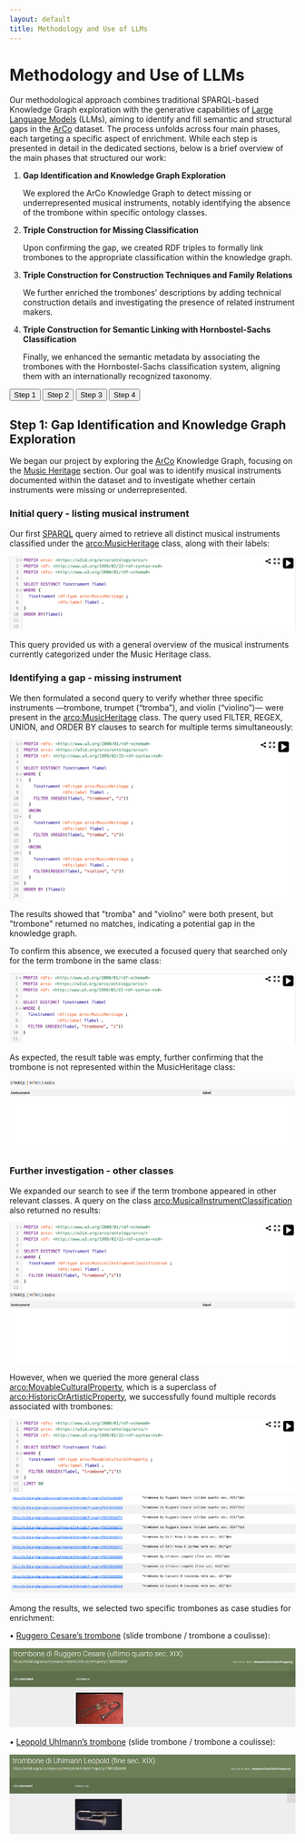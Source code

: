 ```yaml
---
layout: default
title: Methodology and Use of LLMs
---
```


# Methodology and Use of LLMs

Our methodological approach combines traditional SPARQL-based Knowledge Graph exploration with the generative capabilities of [Large Language Models](https://en.wikipedia.org/wiki/Large_language_model) (LLMs), aiming to identify and fill semantic and structural gaps in the [ArCo](http://wit.istc.cnr.it/arco) dataset. The process unfolds across four main phases, each targeting a specific aspect of enrichment. While each step is presented in detail in the dedicated sections, below is a brief overview of the main phases that structured our work:

<ol> 
<li><b>Gap Identification and Knowledge Graph Exploration</b></li>

We explored the ArCo Knowledge Graph to detect missing or underrepresented musical instruments, notably identifying the absence of the trombone within specific ontology classes.

<li><b>Triple Construction for Missing Classification</b></li>

Upon confirming the gap, we created RDF triples to formally link trombones to the appropriate classification within the knowledge graph.

<li><b>Triple Construction for Construction Techniques and Family Relations</b></li>

We further enriched the trombones’ descriptions by adding technical construction details and investigating the presence of related instrument makers.

<li><b>Triple Construction for Semantic Linking with Hornbostel-Sachs Classification</b></li>

Finally, we enhanced the semantic metadata by associating the trombones with the Hornbostel-Sachs classification system, aligning them with an internationally recognized taxonomy.

</ol>




<div class="step-menu">
  <button onclick="showStep('step1')">Step 1</button>
  <button onclick="showStep('step2')">Step 2</button>
  <button onclick="showStep('step3')">Step 3</button>
  <button onclick="showStep('step4')">Step 4</button>
</div>


<div id="step1" class="step-content">
  <h2>Step 1: Gap Identification and Knowledge Graph Exploration</h2>
  <p>
  We began our project by exploring the <a href="http://wit.istc.cnr.it/arco">ArCo</a> Knowledge Graph, focusing on the <a href="https://w3id.org/arco/ontology/arco/MusicHeritage">Music Heritage</a> section. Our goal was to identify musical instruments documented within the dataset and to investigate whether certain instruments were missing or underrepresented.

<h3>Initial query - listing musical instrument</h3>

Our first <a href="https://dati.cultura.gov.it/sparql">SPARQL</a> query aimed to retrieve all distinct musical instruments classified under the <a href="https://w3id.org/arco/ontology/arco/MusicHeritage">arco:MusicHeritage</a> class, along with their labels:

<img src="./assets/images/img1.png" alt="img1">

This query provided us with a general overview of the musical instruments currently categorized under the Music Heritage class.

<h3>Identifying a gap - missing instrument</h3>

We then formulated a second query to verify whether three specific instruments —trombone, trumpet (“tromba”), and violin (“violino”)— were present in the <a href="https://w3id.org/arco/ontology/arco/MusicHeritage">arco:MusicHeritage</a> class. 
The query used FILTER, REGEX, UNION, and ORDER BY clauses to search for multiple terms simultaneously:

<img src="./assets/images/img2.png" alt="img2">

The results showed that "tromba" and "violino" were both present, but "trombone" returned no matches, indicating a potential gap in the knowledge graph.

To confirm this absence, we executed a focused query that searched only for the term trombone in the same class:

<img src="./assets/images/img3.png" alt="img3">

As expected, the result table was empty, further confirming that the trombone is not represented within the MusicHeritage class:

<img src="./assets/images/img4.png" alt="img4">

<h3>Further investigation - other classes</h3>

We expanded our search to see if the term trombone appeared in other relevant classes. A query on the class <a href="https://w3id.org/arco/ontology/arco/MusicalInstrumentClassification">arco:MusicalInstrumentClassification</a> also returned no results:

<img src="./assets/images/img5.png" alt="img5">

<img src="./assets/images/img6.png" alt="img6">

However, when we queried the more general class <a href="https://w3id.org/arco/ontology/arco/MovableCulturalProperty">arco:MovableCulturalProperty</a>, which is a superclass of <a href="https://w3id.org/arco/ontology/arco/HistoricOrArtisticProperty">arco:HistoricOrArtisticProperty</a>, we successfully found multiple records associated with trombones:

<img src="./assets/images/img7.png" alt="img7">

<img src="./assets/images/img8.png" alt="img8">

Among the results, we selected two specific trombones as case studies for enrichment:

•	<a href="https://dati.beniculturali.it/lodview-arco/resource/HistoricOrArtisticProperty/1500556869.html">Ruggero Cesare’s trombone</a> (slide trombone / trombone a coulisse):

<img src="./assets/images/img9.png" alt="img9">

•	<a href="https://dati.beniculturali.it/lodview-arco/resource/HistoricOrArtisticProperty/1500556890.html">Leopold Uhlmann’s trombone</a> (slide trombone / trombone a coulisse):

<img src="./assets/images/img10.png" alt="img10">
 
  </p>
</div>


<div id="step2" class="step-content" style="display:none;">
  <h2>Step 2: Triple Construction for Missing Classification</h2>
  <p>

 <h3>Gap confirmation and enrichment proposal</h3>

 <h4>• Using CONSTRUCT Sparql</h4>

We verified that these instruments —despite clearly being trombones— were not classified under <a href="https://w3id.org/arco/ontology/arco/MusicalInstrumentClassification">arco:MusicalInstrumentClassification</a>. This confirmed the presence of a semantic and structural gap in the ontology.

To address this, we proposed RDF triples to link these resources explicitly to the <a href="https://w3id.org/arco/ontology/arco/MusicalInstrumentClassification">arco:MusicalInstrumentClassification</a> class , enriching the dataset by making these associations machine-readable and formally integrated.

<img src="./assets/images/img11.png" alt="img11">

Using <a href="https://yasgui.org/">YASGUI</a> and the clause CONSTRUCT on SPARQL, we obtained this RDF triple to connect Cesare’s trombone to the class <a href="https://w3id.org/arco/ontology/arco/MusicalInstrumentClassification">MusicalInstrumentClassification</a>:

<img src="./assets/images/img12.png" alt="img12">

<h4>•	Using LLMs</h4>

After identifying the absence of the trombone within specific ArCo classes such as <a href="https://w3id.org/arco/ontology/arco/MusicalInstrumentClassification">MusicalInstrumentClassification</a>, we proceeded to create RDF triples to enrich the ArCo knowledge graph. In particular, we focused on connecting <a href="https://dati.beniculturali.it/lodview-arco/resource/HistoricOrArtisticProperty/1500556890.html">Leopold Uhlmann's trombone</a> to the missing class.

<h4>RDF Triple creation via few-shot prompting</h4>

To achieve this, we decided to rely on <a href="https://en.wikipedia.org/wiki/Large_language_model">Large Language Models</a> (LLMs) instead of manually constructing the triple. We used the few-shot prompting technique, in which two example RDF triples and SPARQL queries were provided to guide the LLMs’ response.
We used the same prompt across three different LLMs:

<ul>
  <li><a href="https://chatgpt.com/g/g-8i7WASBxj-home">ChatGPT</a></li>
  <li><a href="https://gemini.google.com/app?hl=it">Gemini</a></li>
  <li><a href="https://www.deepseek.com/en">DeepSeek</a></li>
</ul>

Prompt: 

<img src="./assets/images/img13.png" alt="img13">

Each LLM was asked to generate a triple linking the resource <https://w3id.org/arco/resource/HistoricOrArtisticProperty/1500556890.html> to the class <a href="https://w3id.org/arco/ontology/arco/MusicalInstrumentClassification">arco:MusicalInstrumentClassification</a>.

<ul>
<li>Gemini provided a syntactically correct RDF triple based on the examples, without further elaboration or explanation:
  
<img src="./assets/images/img14.png" alt="img14"></li>
    
<li>DeepSeek produced a similar response, accurately mimicking the format of the examples:

<img src="./assets/images/img15.png" alt="img15"></li>

<li>ChatGPT provided a triple based on the examples:

<img src="./assets/images/img16.png" alt="img16"></li>

</ul>

The responses were consistent across models, validating the effectiveness of few-shot prompting for this kind of structured output.
We used the queries suggested by these LLMs and we inserted one on <a href="https://yasgui.org/">YASGUI</a>:

<img src="./assets/images/img17.png" alt="img17">

In conclusion, we were able to fill the two gaps that we detected: in the first case, we filled it using the CONSTRUCT clause on SPARQL, while in the second case, we used the support of LLMs. In both cases, the RDF triples were correct.

 </p>
</div>


<div id="step3" class="step-content" style="display:none;">
  <h2>Step 3: Triple Construction for Construction Techniques and Family Relations</h2>
  <p>

<h3>Enriching ArCo with technical construction techniques</h3>

To further enhance the knowledge graph, we investigated technical construction characteristics relevant to trombones, such as the materials or fabrication techniques involved. This step involved zero-shot prompting (asking <a href="https://chatgpt.com/g/g-8i7WASBxj-home">ChatGPT</a> directly for possible construction techniques without any example).

Based on the LLM-generated suggestions, we manually verified which of the proposed techniques were present in <a href="http://wit.istc.cnr.it/arco">ArCo</a> via SPARQL queries. 

<img src="./assets/images/tab.png" alt="tab">

Among the construction techniques for trombones suggested by <a href="https://chatgpt.com/g/g-8i7WASBxj-home">ChatGPT</a>, we selected two that are commonly used for any kind of trombone: welding (saldatura) and coating (rivestimento). We decided to create RDF triples to link <a href="https://dati.beniculturali.it/lodview-arco/resource/HistoricOrArtisticProperty/1500556869.html">Cesare’s trombone</a> to these two techniques.
We made the following query to search the "saldatura” entity in the denotative description "<a href="https://dati.beniculturali.it/lodview-arco/ontology/denotative-description/TechnicalCharacteristic.html">technical characteristics</a>”.

<h4>Query - "saldatura" (welding):</h4> 

<img src="./assets/images/img20.png" alt="img20">

This query returned several entries, among which we selected the generic "<a href="https://dati.beniculturali.it/lodview-arco/resource/TechnicalCharacteristic/saldatura.html">saldatura</a>" technique.

<img src="./assets/images/img21.png" alt="img21">

<img src="./assets/images/img22.png" alt="img22">

<h4>RDF triple for welding</h4>

We created an RDF triple to associate the "<a href="https://dati.beniculturali.it/lodview-arco/resource/TechnicalCharacteristic/saldatura.html">saldatura</a>" technique with <a href="https://dati.beniculturali.it/lodview-arco/resource/HistoricOrArtisticProperty/1500556869.html">Ruggero Cesare’s trombone</a>:

<img src="./assets/images/img23.png" alt="img23">

The triple ensures that "<a href="https://dati.beniculturali.it/lodview-arco/resource/TechnicalCharacteristic/saldatura.html">saldatura</a>" is now displayed under the "material or technique" section of the trombone’s ArCo entry.

We repeated the same steps for the second selected technique (coating), as follows:

<h4>Query - "rivestimento" (coating):</h4> 

<img src="./assets/images/img24.png" alt="img24">

From this query, we selected the generic "<a href="https://dati.beniculturali.it/lodview-arco/resource/TechnicalCharacteristic/rivestimento.html">rivestimento</a>" technique:

<img src="./assets/images/img25.png" alt="img25">

<img src="./assets/images/img26.png" alt="img26">

<h4>RDF triple for coating</h4>

We created another triple linking "<a href="https://dati.beniculturali.it/lodview-arco/resource/TechnicalCharacteristic/rivestimento.html">rivestimento</a>" to <a href="https://dati.beniculturali.it/lodview-arco/resource/HistoricOrArtisticProperty/1500556869.html">Ruggero Cesare’s trombone</a>, similarly enhancing the descriptive detail under its "material or technique" field. 

<img src="./assets/images/img27.png" alt="img27">

<h3>Investigating the Uhlmann Family</h3>

To further investigate the historical and cultural relevance of the Uhlmann family, we consulted external sources such as <a href="http://www.williampetit.com/16/cor-viennois-uhlmann/vienna-horn-uhlmann.htm">William Petit’s documentation</a>, which highlight the important role played by this family in the 19th-century Viennese music scene, particularly in the field of instrument manufacturing.
We aimed to verify whether other members of the Uhlmann family (besides Leopold) were represented within the ArCo knowledge graph.

<h4>Zero-Shot Prompting with LLMs</h4>

Using a zero-shot prompting approach, we asked <a href="https://chatgpt.com/g/g-8i7WASBxj-home">ChatGPT</a> if there were other musical instrument makers from the Uhlmann family. The LLM listed a few names, such as Carl Uhlmann and Johann Uhlmann, based on its general knowledge base. However, this information alone was not sufficient—we needed to validate it against the ArCo knowledge graph. 

<img src="./assets/images/img28.png" alt="img28">

<h4>SPARQL query for Uhlmann family members</h4>

To check for the presence of these individuals in <a href="http://wit.istc.cnr.it/arco">ArCo</a>, we designed the following query using the keyword OPTIONAL to also capture partial or incomplete records:

<img src="./assets/images/img31.png" alt="img31">

<h4>Results and limitations</h4>

The query returned only four instances, all of which referred to Leopold Uhlmann. No other members of the Uhlmann family appeared in the ArCo dataset. 
Consequently:

<ul>
  <li>We were unable to construct RDF triples that would relate Leopold to any additional family members</li>
  <li>Despite LLM-generated suggestions pointing to historical relevance, this information could not be validated using the available structured data in ArCo</li>
  <li>We could not enrich Leopold’s personal ArCo page with familial links, as these individuals are not represented in the knowledge graph</li>
</ul>

<img src="./assets/images/img32.png" alt="img32">

This represents one of the core challenges of the project: while LLMs can generate plausible and historically-informed content, their outputs require careful validation when used to enrich structured, curated knowledge graphs. Without supporting entities in the target KG, no direct enrichment is possible.

  </p>
</div>

<div id="step4" class="step-content" style="display:none;">
  <h2>Step 4: Triple Construction for Semantic Linking with Hornbostel-Sachs Classification</h2>
  <p>

To further enhance the semantic description of the two trombones under study (those crafted by Leopold Uhlmann and Ruggero Cesare), we decided to associate them with a subclass of <a href="https://w3id.org/arco/ontology/arco/MusicalInstrumentClassification">MusicalInstrumentClassification</a>: the internationally recognized <a href="https://w3id.org/arco/ontology/arco/HornbostelSachsClassification">Hornbostel-Sachs classification</a>.

<h3>LLM support – zero-shot prompting</h3>

As a first step, we used <a href="https://chatgpt.com/g/g-8i7WASBxj-home">ChatGPT</a> with a zero-shot prompting technique to obtain information about the <a href="https://w3id.org/arco/ontology/arco/HornbostelSachsClassification">Hornbostel-Sachs classification</a>. We specified the kind of trombone (slide trombone), as we found this information during our research. The LLM provided a detailed explanation of this classification system, including its typical structure:

<img src="./assets/images/img33.png" alt="img33">

<h3>RDF triples: basic association with the Hornbostel-Sachs Class</h3>

We created two RDF triples to directly associate each trombone with the Hornbostel-Sachs classification class (<a href="https://w3id.org/arco/ontology/arco/HornbostelSachsClassification">arco:HornbostelSachsClassification</a>):

<ul>
  <li><a href="https://dati.beniculturali.it/lodview-arco/resource/HistoricOrArtisticProperty/1500556869.html">Cesare's trombone</a></li> &rarr; <a href="https://w3id.org/arco/ontology/arco/HornbostelSachsClassification">arco:HornbostelSachsClassification</a>

<li><a href="https://dati.beniculturali.it/lodview-arco/resource/HistoricOrArtisticProperty/1500556890.html">Uhlmann’s trombone</a></li> &rarr; <a href="https://w3id.org/arco/ontology/arco/HornbostelSachsClassification">arco:HornbostelSachsClassification</a>
</ul>

These were validated using <a href="https://yasgui.org/">YASGUI</a>, and the results showed correctly formed triples linking each instrument to the classification system. 

<ul>
<li><a href="https://dati.beniculturali.it/lodview-arco/resource/HistoricOrArtisticProperty/1500556869.html">Cesare's trombone</a>:</li>

<img src="./assets/images/img36.png" alt="img36">

<li><a href="https://dati.beniculturali.it/lodview-arco/resource/HistoricOrArtisticProperty/1500556890.html">Uhlmann’s trombone</a>:</li>

<img src="./assets/images/img35.png" alt="img35">
 </ul>
 
<h3>Enriching with Descriptive Properties: Chain-of-Thought LLM Prompting</h3>

To go further, we asked three LLMs (<a href="https://chatgpt.com/g/g-8i7WASBxj-home">ChatGPT</a>, <a href="https://gemini.google.com/app?hl=it">Gemini</a>, <a href="https://www.deepseek.com/en">DeepSeek</a>) how we could enrich the existing connections. Using a chain-of-thought prompting strategy, we elicited detailed suggestions for further properties related to the Hornbostel-Sachs class.

<img src="./assets/images/img37.png" alt="img37">

We applied the same prompt on <a href="https://gemini.google.com/app?hl=it">Gemini</a> and this is the answer:

<img src="./assets/images/img38.png" alt="img38">

<a href="https://www.deepseek.com/en">DeepSeek</a>’s answer: 

<img src="./assets/images/img39.png" alt="img39">

From the three answers, ChatGPT’s suggestion was selected because:

<ul>
  <li>It aligned more closely with ArCo’s formal ontology</li>
  <li>It included properties that exist within the ArCo schema</li>
</ul>

<h3>RDF Triples: Adding Hornbostel-Sachs Metadata</h3>

Following this model, we created RDF triples that associate each trombone (Uhlmann and Cesare) with these three properties, enriching their metadata in the KG.
These triples were also tested and validated through <a href="https://yasgui.org/">YASGUI</a>, ensuring that the structure conforms to the expected ArCo ontology standards.

<ul>
<li>Cesare’s triple:</li>

<img src="./assets/images/img41.png" alt="img41">

<li>Uhlmann’s triple:</li>

<img src="./assets/images/img40.png" alt="img40">
</ul>

By linking both trombones to Hornbostel-Sachs classifications—first at the class level, and then at the attribute level— we added rich semantic metadata that enhances their discoverability and interoperability within ArCo and beyond.
This step showcases a best practice in cultural heritage data enrichment, combining:

<ul>
  <li>LLM-driven insight</li>
  <li>ontology-aligned RDF modeling</li>
  <li>verifiable SPARQL querying</li>
</ul>

  </p>
</div>




<div id="Comparison_of_LLMs" class="step-content" style="display:none;">
  <h2> Comparison of LLMs</h2>
  <p>

We noticed that <a href="https://chatgpt.com/g/g-8i7WASBxj-home">ChatGPT</a> and <a href="https://gemini.google.com/app?hl=it">Gemini</a> tend to provide similar answers in both content and structure. In a few cases, <a href="https://chatgpt.com/g/g-8i7WASBxj-home">ChatGPT</a> proved to be more aligned with our needs and with the notions existing in the <a href="http://wit.istc.cnr.it/arco">ArCo</a> ontology.
We found the most significant difference in <a href="https://www.deepseek.com/en">DeepSeek</a>, which stands out for the length of its answers, often providing unrequested information, and for corrections or false solutions. 
Ultimately, the responses were consistent across models and most effective when using the few-shot prompting technique. <a href="https://chatgpt.com/g/g-8i7WASBxj-home">ChatGPT</a> emerged as the most insightful <a href="https://en.wikipedia.org/wiki/Large_language_model">LLM</a> for identifying valuable enrichment paths in the <a href="http://wit.istc.cnr.it/arco">ArCo</a> KG, particularly when using chain-of-thought and few-shot prompting. In conclusion, using multiple models provided a useful comparative perspective and reinforced the importance of prompt engineering and critical evaluation of <a href="https://en.wikipedia.org/wiki/Large_language_model">LLM</a> -generated content.

</p>
</div>


<script>
function showStep(id) {
  document.querySelectorAll('.step-content').forEach(el => el.style.display = 'none');
  document.getElementById(id).style.display = 'block';
}
</script>



